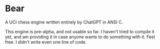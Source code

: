 # Bear
A UCI chess engine written entirely by ChatGPT in ANSI C.

This engine is pre-alpha, and not usable so far. I haven't tried to compile it yet, and am providing it in case anyone wants to do something with it. Feel free. I didn't write even one line of code.
